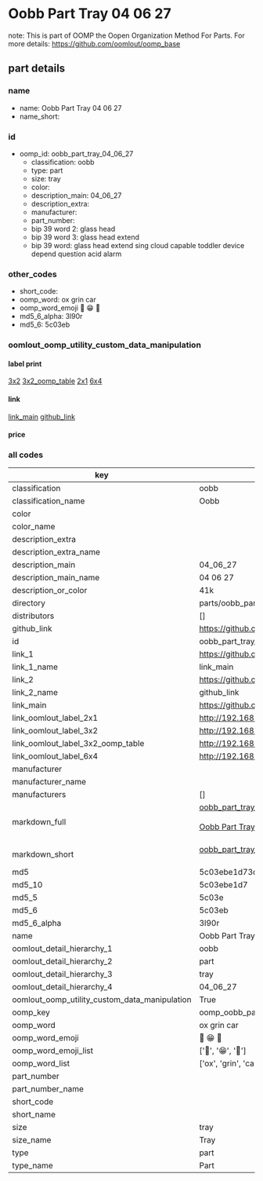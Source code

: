 # Oobb Part Tray 04 06 27  

note: This is part of OOMP the Oopen Organization Method For Parts. For more details: https://github.com/oomlout/oomp_base

##  part details





### name
* name: Oobb Part Tray 04 06 27
* name_short: 
### id
* oomp_id: oobb_part_tray_04_06_27
  * classification: oobb
  * type: part
  * size: tray
  * color: 
  * description_main: 04_06_27
  * description_extra: 
  * manufacturer: 
  * part_number: 
  * bip 39 word 2: glass head
  * bip 39 word 3: glass head extend
  * bip 39 word: glass head extend sing cloud capable toddler device depend question acid alarm

### other_codes
* short_code: 
* oomp_word: ox grin car
* oomp_word_emoji :ox: :grin: :car:
* md5_6_alpha: 3l90r
* md5_6: 5c03eb






### oomlout_oomp_utility_custom_data_manipulation
#### label print
[3x2](http://192.168.1.245:1112/?label=oomp%203l90r)
[3x2_oomp_table](http://192.168.1.107:1112/?label=oomp%203l90r)
[2x1](http://192.168.1.242:1112/?label=oomp%203l90r)
[6x4](http://192.168.1.55:1112/?label=oomp%203l90r)    

#### link

[link_main](https://github.com/oomlout/oomlout_oomp_current_version_messy/tree/main/parts/oobb_part_tray_04_06_27) [github_link](https://github.com/oomlout/oomlout_oomp_part_src/tree/main/parts/oobb_part_tray_04_06_27)                             

#### price







### all codes 
| key | value |  
| --- | --- |  
| classification | oobb |  
| classification_name | Oobb |  
| color |  |  
| color_name |  |  
| description_extra |  |  
| description_extra_name |  |  
| description_main | 04_06_27 |  
| description_main_name | 04 06 27 |  
| description_or_color | 41k |  
| directory | parts/oobb_part_tray_04_06_27 |  
| distributors | [] |  
| github_link | https://github.com/oomlout/oomlout_oomp_part_src/tree/main/parts/oobb_part_tray_04_06_27 |  
| id | oobb_part_tray_04_06_27 |  
| link_1 | https://github.com/oomlout/oomlout_oomp_current_version_messy/tree/main/parts/oobb_part_tray_04_06_27 |  
| link_1_name | link_main |  
| link_2 | https://github.com/oomlout/oomlout_oomp_part_src/tree/main/parts/oobb_part_tray_04_06_27 |  
| link_2_name | github_link |  
| link_main | https://github.com/oomlout/oomlout_oomp_current_version_messy/tree/main/parts/oobb_part_tray_04_06_27 |  
| link_oomlout_label_2x1 | http://192.168.1.242:1112/?label=oomp%203l90r |  
| link_oomlout_label_3x2 | http://192.168.1.245:1112/?label=oomp%203l90r |  
| link_oomlout_label_3x2_oomp_table | http://192.168.1.107:1112/?label=oomp%203l90r |  
| link_oomlout_label_6x4 | http://192.168.1.55:1112/?label=oomp%203l90r |  
| manufacturer |  |  
| manufacturer_name |  |  
| manufacturers | [] |  
| markdown_full | [oobb_part_tray_04_06_27](https://github.com/oomlout/oomlout_oomp_current_version_messy/tree/main/parts/oobb_part_tray_04_06_27)<br>[](https://github.com/oomlout/oomlout_oomp_current_version_messy/tree/main/parts/oobb_part_tray_04_06_27)<br>[Oobb Part Tray 04 06 27](https://github.com/oomlout/oomlout_oomp_current_version_messy/tree/main/parts/oobb_part_tray_04_06_27)<br><br> |  
| markdown_short | [oobb_part_tray_04_06_27](https://github.com/oomlout/oomlout_oomp_current_version_messy/tree/main/parts/oobb_part_tray_04_06_27)<br><br> |  
| md5 | 5c03ebe1d73cbc6c8795fc94a1da8317 |  
| md5_10 | 5c03ebe1d7 |  
| md5_5 | 5c03e |  
| md5_6 | 5c03eb |  
| md5_6_alpha | 3l90r |  
| name | Oobb Part Tray 04 06 27 |  
| oomlout_detail_hierarchy_1 | oobb |  
| oomlout_detail_hierarchy_2 | part |  
| oomlout_detail_hierarchy_3 | tray |  
| oomlout_detail_hierarchy_4 | 04_06_27 |  
| oomlout_oomp_utility_custom_data_manipulation | True |  
| oomp_key | oomp_oobb_part_tray_04_06_27 |  
| oomp_word | ox grin car |  
| oomp_word_emoji | :ox: :grin: :car: |  
| oomp_word_emoji_list | [':ox:', ':grin:', ':car:'] |  
| oomp_word_list | ['ox', 'grin', 'car'] |  
| part_number |  |  
| part_number_name |  |  
| short_code |  |  
| short_name |  |  
| size | tray |  
| size_name | Tray |  
| type | part |  
| type_name | Part |  
